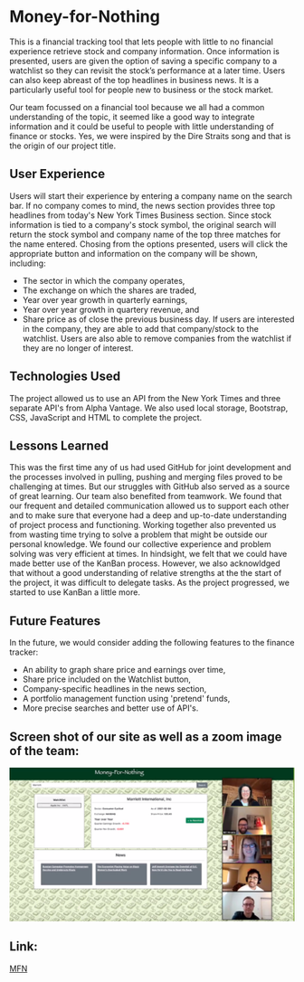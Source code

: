 # Money-for-Nothing

This is a financial tracking tool that lets people with little to no financial experience retrieve stock and company information. Once information is presented, users are given the option of saving a specific company to a watchlist so they can revisit the stock’s performance at a later time. Users can also keep abreast of the top headlines in business news. It is a particularly useful tool for people new to business or the stock market.

Our team focussed on a financial tool because we all had a common understanding of the topic, it seemed like a good way to integrate information and it could be useful to people with little understanding of finance or stocks. Yes, we were inspired by the Dire Straits song and that is the origin of our project title.  

## User Experience
Users will start their experience by entering a company name on the search bar. If no company comes to mind, the news section provides three top headlines from today's New York Times Business section. Since stock information is tied to a company's stock symbol, the original search will return the stock symbol and company name of the top three matches for the name entered. Chosing from the options presented, users will click the appropriate button and information on the company will be shown, including:
* The sector in which the company operates,
* The exchange on which the shares are traded,
* Year over year growth in quarterly earnings,
* Year over year growth in quartery revenue, and
* Share price as of close the previous business day. 
If users are interested in the company, they are able to add that company/stock to the watchlist. Users are also able to remove companies from the watchlist if they are no longer of interest. 

## Technologies Used
The project allowed us to use an API from the New York Times and three separate API's from Alpha Vantage. We also used local storage, Bootstrap, CSS, JavaScript and HTML to complete the project. 

## Lessons Learned 
This was the first time any of us had used GitHub for joint development and the processes involved in pulling, pushing and merging files proved to be challenging at times. But our struggles with GitHub also served as a source of great learning. Our team also benefited from teamwork. We found that our frequent and detailed communication allowed us to support each other and to make sure that everyone had a deep and up-to-date understanding of project process and functioning. Working together also prevented us from wasting time trying to solve a problem that might be outside our personal knowledge. We found our collective experience and problem solving was very efficient at times. In hindsight, we felt that we could have made better use of the KanBan process. However, we also acknowldged that without a good understanding of relative strengths at the the start of the project, it was difficult to delegate tasks. As the project progressed, we started to use KanBan a little more. 

## Future Features
In the future, we would consider adding the following features to the finance tracker: 
* An ability to graph share price and earnings over time,
* Share price included on the Watchlist button,
* Company-specific headlines in the news section,
* A portfolio management function using 'pretend' funds,
* More precise searches and better use of API's.

## Screen shot of our site as well as a zoom image of the team: 
![Grand](https://github.com/catherinebshaw/Money-for-Nothing/blob/main/Assets/snipssss%20(1).PNG)




## Link:
[MFN](https://catherinebshaw.github.io/Money-for-Nothing/)


